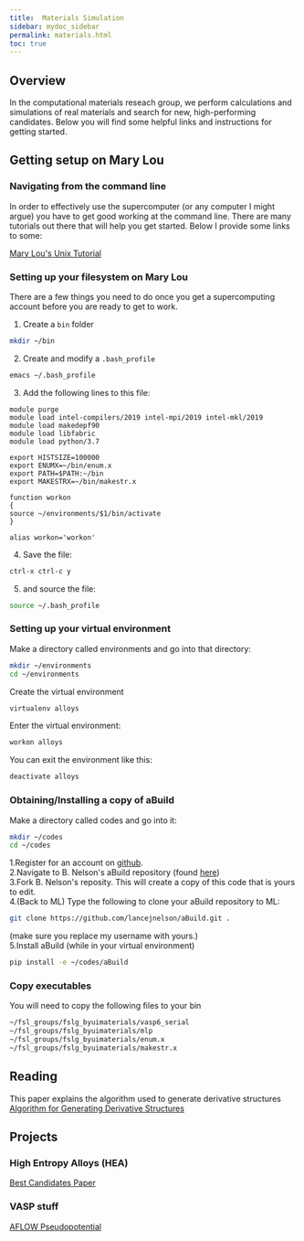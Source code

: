 ```yaml
---
title:  Materials Simulation
sidebar: mydoc_sidebar
permalink: materials.html
toc: true
---
```



## Overview

In the computational materials reseach group, we perform calculations
and simulations of real materials and search for new, high-performing
candidates.  Below you will find some helpful links and instructions
for getting started.  

## Getting setup on Mary Lou

###  Navigating from the command line
In order to effectively use the supercomputer (or any computer I might
argue) you have to get good working at the command line.  There are
many tutorials out there that will help you get started.  Below I
provide some links to some:

[Mary Lou's Unix Tutorial][mlunixtutorial]

### Setting up your filesystem on Mary Lou
There are a few things you need to do once you get a supercomputing
account before you are ready to get to work.

1. Create a `bin` folder
``` bash
mkdir ~/bin
```
2. Create and modify a `.bash_profile`
``` bash
emacs ~/.bash_profile
```
3. Add the following lines to this file:
```
module purge
module load intel-compilers/2019 intel-mpi/2019 intel-mkl/2019
module load makedepf90
module load libfabric
module load python/3.7

export HISTSIZE=100000
export ENUMX=~/bin/enum.x
export PATH=$PATH:~/bin
export MAKESTRX=~/bin/makestr.x

function workon
{
source ~/environments/$1/bin/activate
}

alias workon='workon'
```

4. Save the file:
``` bash
ctrl-x ctrl-c y
```

5. and source the file:
``` bash
source ~/.bash_profile
```

### Setting up your virtual environment
Make a directory called environments and go into that directory:
``` bash
mkdir ~/environments
cd ~/environments
```
Create the virtual environment
``` bash
virtualenv alloys 
```

Enter the virtual environment:
``` bash
workon alloys 
```

You can exit the environment like this:
``` bash
deactivate alloys 
```



### Obtaining/Installing a copy of aBuild
Make a directory called codes and go into it:
``` bash
mkdir ~/codes
cd ~/codes
```

1.Register for an account on [github][gh].  
2.Navigate to B. Nelson's aBuild repository (found [here][ljnabuild])  
3.Fork B. Nelson's reposity.  This will create a copy of this code
that is yours to edit.  
4.(Back to ML)  Type the following to clone your aBuild repository to
ML:  
```bash
git clone https://github.com/lancejnelson/aBuild.git .
```  
(make sure you replace my username with yours.)  
5.Install aBuild (while in your virtual environment)
```bash
pip install -e ~/codes/aBuild
```


### Copy executables
You will need to copy the following files to your bin

``` bash
~/fsl_groups/fslg_byuimaterials/vasp6_serial
~/fsl_groups/fslg_byuimaterials/mlp
~/fsl_groups/fslg_byuimaterials/enum.x
~/fsl_groups/fslg_byuimaterials/makestr.x


```
## Reading
This paper explains the algorithm used to generate derivative structures
[Algorithm for Generating Derivative Structures][derivStr]
## Projects

### High Entropy Alloys (HEA)

[Best Candidates Paper][criteria2015]

### VASP stuff

[AFLOW Pseudopotential][AFLOWpaper]


[criteria2015]: https://journals.aps.org/prx/abstract/10.1103/PhysRevX.5.011041  
[mlunixtutorial]: https://rc.byu.edu/documentation/unix-tutorial/  
[gh]:https://www.github.com
[ljnabuild]: https://github.com/lancejnelson/aBuild
[derivStr]: https://msg.byu.edu/papers/GLWHart_enumeration.pdf
[AFLOWpaper]: http://materials.duke.edu/auro/AUROARTICULA/j.commatsci.2015.07.019.pdf


